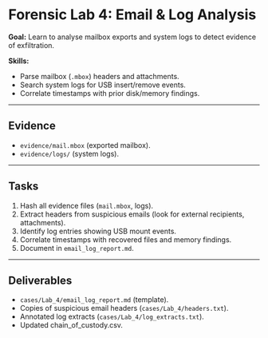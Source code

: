 # Forensic Lab 4: Email & Log Analysis

**Goal:** Learn to analyse mailbox exports and system logs to detect evidence of exfiltration.

**Skills:**  
- Parse mailbox (`.mbox`) headers and attachments.  
- Search system logs for USB insert/remove events.  
- Correlate timestamps with prior disk/memory findings.  

---

## Evidence
- `evidence/mail.mbox` (exported mailbox).  
- `evidence/logs/` (system logs).  

---

## Tasks
1. Hash all evidence files (`mail.mbox`, logs).  
2. Extract headers from suspicious emails (look for external recipients, attachments).  
3. Identify log entries showing USB mount events.  
4. Correlate timestamps with recovered files and memory findings.  
5. Document in `email_log_report.md`.

---

## Deliverables
- `cases/Lab_4/email_log_report.md` (template).  
- Copies of suspicious email headers (`cases/Lab_4/headers.txt`).  
- Annotated log extracts (`cases/Lab_4/log_extracts.txt`).  
- Updated chain_of_custody.csv.
